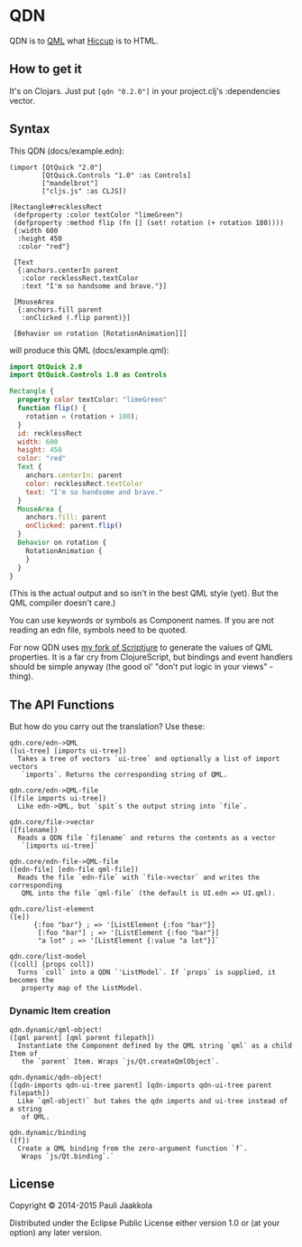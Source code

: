 QDN
===

QDN is to [QML](http://en.wikipedia.org/wiki/QML) what
[Hiccup](https://github.com/weavejester/hiccup) is to HTML.

How to get it
-------------

It's on Clojars. Just put `[qdn "0.2.0"]` in your project.clj's :dependencies
vector.

Syntax
------

This QDN (docs/example.edn):

```edn
(import [QtQuick "2.0"]
        [QtQuick.Controls "1.0" :as Controls]
        ["mandelbrot"]
        ["cljs.js" :as CLJS])

[Rectangle#recklessRect
 (defproperty :color textColor "limeGreen")
 (defproperty :method flip (fn [] (set! rotation (+ rotation 180))))
 {:width 600
  :height 450
  :color "red"}

 [Text
  {:anchors.centerIn parent
   :color recklessRect.textColor
   :text "I'm so handsome and brave."}]

 [MouseArea
  {:anchors.fill parent
   :onClicked (.flip parent)}]

 [Behavior on rotation [RotationAnimation]]]
```

will produce this QML (docs/example.qml):

```QML
import QtQuick 2.0
import QtQuick.Controls 1.0 as Controls

Rectangle {
  property color textColor: "limeGreen"
  function flip() {
    rotation = (rotation + 180);
  }
  id: recklessRect
  width: 600
  height: 450
  color: "red"
  Text {
    anchors.centerIn: parent
    color: recklessRect.textColor
    text: "I'm so handsome and brave."
  }
  MouseArea {
    anchors.fill: parent
    onClicked: parent.flip()
  }
  Behavior on rotation {
    RotationAnimation {
    }
  }
}

```

(This is the actual output and so isn't in the best QML style (yet). But the
QML compiler doesn't care.)

You can use keywords or symbols as Component names. If you are not reading
an edn file, symbols need to be quoted.

For now QDN uses [my fork of Scriptjure](https://github.com/nilern/scriptjure)
to generate the values of QML properties. It is a far cry from ClojureScript,
but bindings and event handlers should be simple anyway (the good ol'
"don't put logic in your views" -thing).

The API Functions
-----------------

But how do you carry out the translation? Use these:

```
qdn.core/edn->QML
([ui-tree] [imports ui-tree])
  Takes a tree of vectors `ui-tree` and optionally a list of import vectors
   `imports`. Returns the corresponding string of QML.

qdn.core/edn->QML-file
([file imports ui-tree])
  Like edn->QML, but `spit`s the output string into `file`.

qdn.core/file->vector
([filename])
  Reads a QDN file `filename` and returns the contents as a vector
   `[imports ui-tree]`

qdn.core/edn-file->QML-file
([edn-file] [edn-file qml-file])
  Reads the file `edn-file` with `file->vector` and writes the corresponding
   QML into the file `qml-file` (the default is UI.edn => UI.qml).

qdn.core/list-element
([e])
      {:foo "bar"} ; => '[ListElement {:foo "bar"}]
       [:foo "bar"] ; => '[ListElement {:foo "bar"}]
       "a lot" ; => '[ListElement {:value "a lot"}]`

qdn.core/list-model
([coll] [props coll])
  Turns `coll` into a QDN `'ListModel`. If `props` is supplied, it becomes the
   property map of the ListModel.
```

### Dynamic Item creation

```
qdn.dynamic/qml-object!
([qml parent] [qml parent filepath])
  Instantiate the Component defined by the QML string `qml` as a child Item of
   the `parent` Item. Wraps `js/Qt.createQmlObject`.

qdn.dynamic/qdn-object!
([qdn-imports qdn-ui-tree parent] [qdn-imports qdn-ui-tree parent filepath])
  Like `qml-object!` but takes the qdn imports and ui-tree instead of a string
   of QML.

qdn.dynamic/binding
([f])
  Create a QML binding from the zero-argument function `f`.
   Wraps `js/Qt.binding`.`
```

License
-------

Copyright © 2014-2015 Pauli Jaakkola

Distributed under the Eclipse Public License either version 1.0 or (at
your option) any later version.
